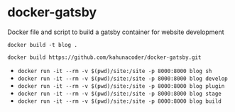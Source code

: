 # docker-gatsby

Docker file and script to build a gatsby container for website development

```docker build -t blog .```

```docker build https://github.com/kahunacoder/docker-gatsby.git```


* ```docker run -it --rm -v $(pwd)/site:/site -p 8000:8000 blog sh```
* ```docker run -it --rm -v $(pwd)/site:/site -p 8000:8000 blog develop```
* ```docker run -it --rm -v $(pwd)/site:/site -p 8000:8000 blog plugin```
* ```docker run -it --rm -v $(pwd)/site:/site -p 8000:8000 blog stage```
* ```docker run -it --rm -v $(pwd)/site:/site -p 8000:8000 blog build```
